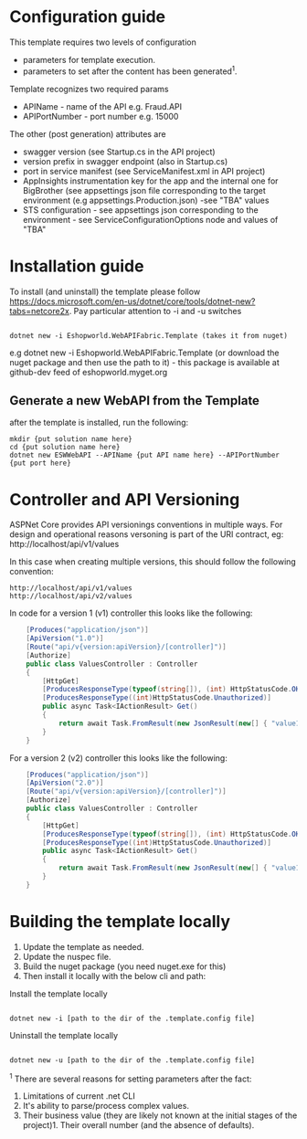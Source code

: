 # Configuration guide

This template requires two levels of configuration 

- parameters for template execution.
- parameters to set after the content has been generated<sup>1</sup>.

Template recognizes two required params

- APIName - name of the API e.g. Fraud.API
- APIPortNumber - port number e.g. 15000

The other (post generation) attributes are

- swagger version (see Startup.cs in the API project)
- version prefix in swagger endpoint (also in Startup.cs)
- port in service manifest (see ServiceManifest.xml in API project)
- AppInsights instrumentation key for the app and the internal one for BigBrother (see appsettings json file corresponding to the target environment (e.g appsettings.Production.json) -see "TBA" values
 - STS configuration - see appsettings json corresponding to the environment - see ServiceConfigurationOptions node and values of "TBA"

# Installation guide

To install (and uninstall) the template please follow https://docs.microsoft.com/en-us/dotnet/core/tools/dotnet-new?tabs=netcore2x. Pay particular attention to -i and -u switches

```shell

dotnet new -i Eshopworld.WebAPIFabric.Template (takes it from nuget)

```

e.g dotnet new -i Eshopworld.WebAPIFabric.Template (or download the nuget package and then use the path to it) - this package is available at github-dev feed of eshopworld.myget.org

## Generate a new WebAPI from the Template

after the template is installed, run the following:

``` shell
mkdir {put solution name here}
cd {put solution name here}
dotnet new ESWWebAPI --APIName {put API name here} --APIPortNumber {put port here}
```

# Controller and API Versioning

ASPNet Core provides API versionings conventions in multiple ways. For design and operational reasons versoning is part of the URI contract, eg: http://localhost/api/v1/values

In this case when creating multiple versions, this should follow the following convention:

```
http://localhost/api/v1/values
http://localhost/api/v2/values
```

In code for a version 1 (v1) controller this looks like the following:

```c# 
    [Produces("application/json")]
    [ApiVersion("1.0")]
    [Route("api/v{version:apiVersion}/[controller]")]
    [Authorize]
    public class ValuesController : Controller
    {
        [HttpGet]
        [ProducesResponseType(typeof(string[]), (int) HttpStatusCode.OK)]
        [ProducesResponseType((int)HttpStatusCode.Unauthorized)]
        public async Task<IActionResult> Get()
        {
            return await Task.FromResult(new JsonResult(new[] { "value1", "value2" }));
        }
	}
```

For a version 2 (v2) controller this looks like the following:

```c#
    [Produces("application/json")]
    [ApiVersion("2.0")]
    [Route("api/v{version:apiVersion}/[controller]")]
    [Authorize]
    public class ValuesController : Controller
    {
        [HttpGet]
        [ProducesResponseType(typeof(string[]), (int) HttpStatusCode.OK)]
        [ProducesResponseType((int)HttpStatusCode.Unauthorized)]
        public async Task<IActionResult> Get()
        {
            return await Task.FromResult(new JsonResult(new[] { "value1", "value2" }));
        }
	}
```

# Building the template locally

1. Update the template as needed.
1. Update the nuspec file.
1. Build the nuget package (you need nuget.exe for this)
1. Then install it locally with the below cli and path:


Install the template locally
```shell

dotnet new -i [path to the dir of the .template.config file]

```

Uninstall the template locally

```shell

dotnet new -u [path to the dir of the .template.config file]

```


<sup>1</sup> There are several reasons for setting parameters after the fact: 
1. Limitations of current .net CLI
1. It's ability to parse/process complex values.
1. Their business value (they are likely not known at the initial stages of the project)1. Their overall number (and the absence of defaults).
